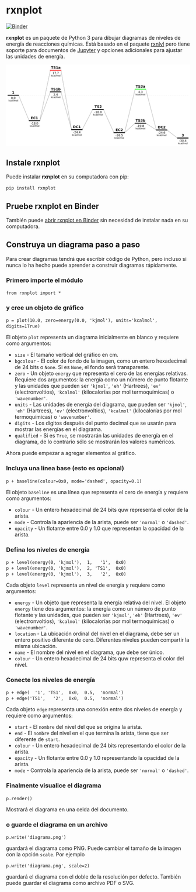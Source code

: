 rxnplot
======
[![Binder](https://mybinder.org/badge_logo.svg)](https://mybinder.org/v2/gh/qcuaeh/rxnplot.git/HEAD?labpath=tests)

**rxnplot** es un paquete de Python 3 para dibujar diagramas de niveles de energía de reacciones químicas. Está basado en el paquete
[rxnlvl](https://github.com/eutactic/rxnlvl) pero tiene soporte para documentos de [Jupyter](https://jupyter.org) y opciones adicionales para ajustar las unidades de energía.

![graphic](graphic.png)

Instale rxnplot
------

Puede instalar **rxnplot** en su computadora con pip:

    pip install rxnplot

Pruebe rxnplot en Binder
------

También puede [abrir rxnplot en Binder](https://mybinder.org/v2/gh/qcuaeh/rxnplot.git/HEAD?labpath=tests) sin necesidad de instalar nada en su computadora.

Construya un diagrama paso a paso
------

Para crear diagramas tendrá que escribir código de Python, pero incluso si nunca lo ha hecho puede aprender a construir diagramas rápidamente.

### Primero importe el módulo

    from rxnplot import *

### y cree un objeto de gráfico

    p = plot(10.0, zero=energy(0.0, 'kjmol'), units='kcalmol', digits=1True)
    
El objeto `plot` representa un diagrama inicialmente en blanco y requiere como argumentos:

- `size` - El tamaño vertical del gráfico en cm.
- `bgcolour` - El color de fondo de la imagen, como un entero hexadecimal de 24 bits o `None`. Si es `None`, el fondo será transparente.
- `zero` - Un objeto `energy` que representa el cero de las energías relativas. Requiere dos argumentos: la energía como un número de punto flotante y las unidades que pueden ser `'kjmol'`, `'eh'` (Hartrees), `'ev'` (electronvoltios), `'kcalmol'` (kilocalorías por mol termoquímicas) o `'wavenumber'`.
- `units` - Las unidades de energía del diagrama, que pueden ser `'kjmol'`, `'eh'` (Hartrees), `'ev'` (electronvoltios), `'kcalmol'` (kilocalorías por mol termoquímicas) o `'wavenumber'`.
- `digits` - Los dígitos después del punto decimal que se usarán para mostrar las energías en el diagrama.
- `qualified` - Si es `True`, se mostrarán las unidades de energía en el diagrama, de lo contrario sólo se mostrarán los valores numéricos.

Ahora puede empezar a agregar elementos al gráfico.

### Incluya una línea base (esto es opcional)

    p + baseline(colour=0x0, mode='dashed', opacity=0.1)

El objeto `baseline` es una línea que representa el cero de energía y requiere como argumentos:

- `colour` - Un entero hexadecimal de 24 bits quw representa el color de la arista.
- `mode` - Controla la apariencia de la arista, puede ser `'normal'` o `'dashed'`.
- `opacity` - Un flotante entre 0.0 y 1.0 que representan la opacidad de la arista.

### Defina los niveles de energía

    p + level(energy(0, 'kjmol'),  1,   '1',  0x0)
    p + level(energy(0, 'kjmol'),  2, 'TS1',  0x0)
    p + level(energy(0, 'kjmol'),  3,   '2',  0x0)

Cada objeto `level` representa un nivel de energía y requiere como argumentos:

- `energy` - Un objeto que representa la energía relativa del nivel. El objeto `energy` tiene dos argumentos: la energía como un número de punto flotante y las unidades, que pueden ser `'kjmol'`, `'eh'` (Hartrees), `'ev'` (electronvoltios), `'kcalmol'` (kilocalorías por mol termoquímicas) o `'wavenumber'`.
- `location` - La ubicación ordinal del nivel en el diagrama, debe ser un entero positivo diferente de cero. Diferentes niveles pueden compartir la misma ubicación.
- `name` - El nombre del nivel en el diagrama, que debe ser único.
- `colour` - Un entero hexadecimal de 24 bits quw representa el color del nivel.

### Conecte los niveles de energía

    p + edge(  '1', 'TS1',  0x0,  0.5,  'normal')
    p + edge('TS1',   '2',  0x0,  0.5,  'normal')

Cada objeto `edge` representa una conexión entre dos niveles de energía y requiere como argumentos:

- `start` - El `nombre` del nivel del que se origina la arista.
- `end` - El `nombre` del nivel en el que termina la arista, tiene que ser diferente de `start`.
- `colour` - Un entero hexadecimal de 24 bits representando el color de la arista.
- `opacity` - Un flotante entre 0.0 y 1.0 representando la opacidad de la arista.
- `mode` - Controla la apariencia de la arista, puede ser `'normal'` o `'dashed'`.

### Finalmente visualice el diagrama

    p.render()

Mostrará el diagrama en una celda del documento.

### o guarde el diagrama en un archivo

    p.write('diagrama.png')

guardará el diagrama como PNG. Puede cambiar el tamaño de la imagen con la opción `scale`. Por ejemplo 

    p.write('diagrama.png', scale=2)

guardará el diagrama con el doble de la resolución por defecto. También puede guardar el diagrama como archivo PDF o SVG.
